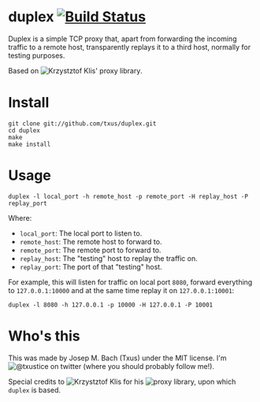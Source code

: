 # duplex [![Build Status](https://secure.travis-ci.org/txus/duplex.png)](http://travis-ci.org/txus/duplex)

Duplex is a simple TCP proxy that, apart from forwarding the incoming traffic
to a remote host, transparently replays it to a third host, normally for
testing purposes.

Based on ![Krzystztof Klis' proxy library](https://github.com/kklis/proxy).

# Install

    git clone git://github.com/txus/duplex.git
    cd duplex
    make
    make install

# Usage

    duplex -l local_port -h remote_host -p remote_port -H replay_host -P replay_port

Where:

* `local_port`: The local port to listen to.
* `remote_host`: The remote host to forward to.
* `remote_port`: The remote port to forward to.
* `replay_host`: The "testing" host to replay the traffic on.
* `replay_port`: The port of that "testing" host.

For example, this will listen for traffic on local port `8080`, forward
everything to `127.0.0.1:10000` and at the same time replay it on
`127.0.0.1:10001`:

    duplex -l 8080 -h 127.0.0.1 -p 10000 -H 127.0.0.1 -P 10001

# Who's this

This was made by Josep M. Bach (Txus) under the MIT license. I'm
![@txustice][twitter] on twitter (where you should probably follow me!).

Special credits to ![Krzystztof Klis][kklis] for his ![proxy][proxy] library,
upon which `duplex` is based.

[twitter]: https://twitter.com/txustice
[proxy]: https://github.com/kklis/proxy
[kklis]: https://github.com/kklis